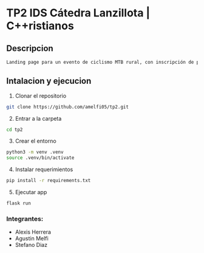 # TP2 IDS Cátedra Lanzillota | C++ristianos

## Descripcion
```markdown
Landing page para un evento de ciclismo MTB rural, con inscripción de participantes y mapa del recorrido.
```

## Intalacion y ejecucion

1. Clonar el repositorio
```bash
git clone https://github.com/amelfi05/tp2.git
```

2. Entrar a la carpeta
```bash
cd tp2
```

3. Crear el entorno
```bash
python3 -m venv .venv
source .venv/bin/activate
```

4. Instalar requerimientos
```bash
pip install -r requirements.txt
```

5. Ejecutar app
```bash
flask run
```

### Integrantes:
- Alexis Herrera
- Agustin Melfi
- Stefano Diaz




